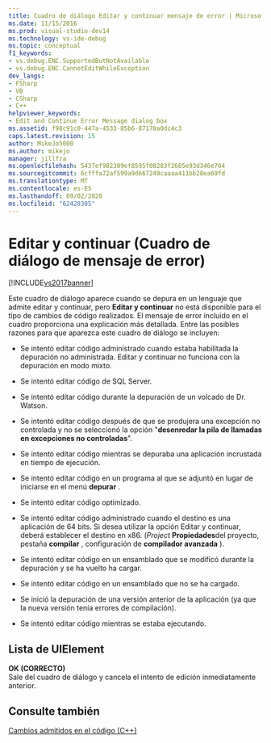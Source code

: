 ```yaml
---
title: Cuadro de diálogo Editar y continuar mensaje de error | Microsoft Docs
ms.date: 11/15/2016
ms.prod: visual-studio-dev14
ms.technology: vs-ide-debug
ms.topic: conceptual
f1_keywords:
- vs.debug.ENC.SupportedButNotAvailable
- vs.debug.ENC.CannotEditWhileException
dev_langs:
- FSharp
- VB
- CSharp
- C++
helpviewer_keywords:
- Edit and Continue Error Message dialog box
ms.assetid: f98c91c0-447a-4533-85b6-87170a0dc4c3
caps.latest.revision: 15
author: MikeJo5000
ms.author: mikejo
manager: jillfra
ms.openlocfilehash: 5437ef982309ef8595f08283f2685e93d346e764
ms.sourcegitcommit: 6cfffa72af599a9d667249caaaa411bb28ea69fd
ms.translationtype: MT
ms.contentlocale: es-ES
ms.lasthandoff: 09/02/2020
ms.locfileid: "62428305"
---
```

# <a name="edit-and-continue-error-message-dialog-box"></a>Editar y continuar (Cuadro de diálogo de mensaje de error)
[!INCLUDE[vs2017banner](../includes/vs2017banner.md)]

Este cuadro de diálogo aparece cuando se depura en un lenguaje que admite editar y continuar, pero **Editar y continuar** no está disponible para el tipo de cambios de código realizados. El mensaje de error incluido en el cuadro proporciona una explicación más detallada. Entre las posibles razones para que aparezca este cuadro de diálogo se incluyen:  
  
- Se intentó editar código administrado cuando estaba habilitada la depuración no administrada. Editar y continuar no funciona con la depuración en modo mixto.  
  
- Se intentó editar código de SQL Server.  
  
- Se intentó editar código durante la depuración de un volcado de Dr. Watson.  
  
- Se intentó editar código después de que se produjera una excepción no controlada y no se seleccionó la opción "**desenredar la pila de llamadas en excepciones no controladas**".  
  
- Se intentó editar código mientras se depuraba una aplicación incrustada en tiempo de ejecución.  
  
- Se intentó editar código en un programa al que se adjuntó en lugar de iniciarse en el menú **depurar** .  
  
- Se intentó editar código optimizado.  
  
- Se intentó editar código administrado cuando el destino es una aplicación de 64 bits. Si desea utilizar la opción Editar y continuar, deberá establecer el destino en x86. (*Project* **Propiedades**del proyecto, pestaña **compilar** , configuración de **compilador avanzada** ).  
  
- Se intentó editar código en un ensamblado que se modificó durante la depuración y se ha vuelto ha cargar.  
  
- Se intentó editar código en un ensamblado que no se ha cargado.  
  
- Se inició la depuración de una versión anterior de la aplicación (ya que la nueva versión tenía errores de compilación).  
  
- Se intentó editar código mientras se estaba ejecutando.  
  
## <a name="uielement-list"></a>Lista de UIElement  
 **OK (CORRECTO)**  
 Sale del cuadro de diálogo y cancela el intento de edición inmediatamente anterior.  
  
## <a name="see-also"></a>Consulte también  
 [Cambios admitidos en el código (C++)](../debugger/supported-code-changes-cpp.md)
